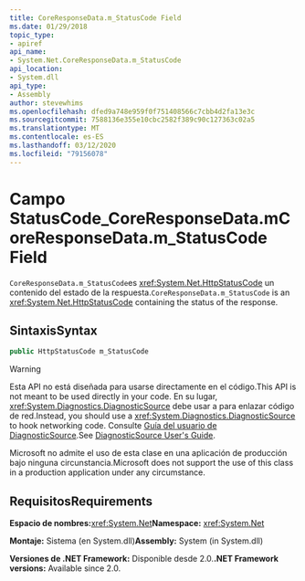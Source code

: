 ```yaml
---
title: CoreResponseData.m_StatusCode Field
ms.date: 01/29/2018
topic_type:
- apiref
api_name:
- System.Net.CoreResponseData.m_StatusCode
api_location:
- System.dll
api_type:
- Assembly
author: stevewhims
ms.openlocfilehash: dfed9a748e959f0f751408566c7cbb4d2fa13e3c
ms.sourcegitcommit: 7588136e355e10cbc2582f389c90c127363c02a5
ms.translationtype: MT
ms.contentlocale: es-ES
ms.lasthandoff: 03/12/2020
ms.locfileid: "79156078"
---
```

# <a name="coreresponsedatam_statuscode-field"></a><span data-ttu-id="1d53f-102">Campo StatusCode\_CoreResponseData.m</span><span class="sxs-lookup"><span data-stu-id="1d53f-102">CoreResponseData.m\_StatusCode Field</span></span>

<span data-ttu-id="1d53f-103">`CoreResponseData.m_StatusCode`es <xref:System.Net.HttpStatusCode> un contenido del estado de la respuesta.</span><span class="sxs-lookup"><span data-stu-id="1d53f-103">`CoreResponseData.m_StatusCode` is an <xref:System.Net.HttpStatusCode> containing the status of the response.</span></span>

## <a name="syntax"></a><span data-ttu-id="1d53f-104">Sintaxis</span><span class="sxs-lookup"><span data-stu-id="1d53f-104">Syntax</span></span>
  
```csharp
public HttpStatusCode m_StatusCode
```

> [!WARNING]
> <span data-ttu-id="1d53f-105">Esta API no está diseñada para usarse directamente en el código.</span><span class="sxs-lookup"><span data-stu-id="1d53f-105">This API is not meant to be used directly in your code.</span></span> <span data-ttu-id="1d53f-106">En su lugar, <xref:System.Diagnostics.DiagnosticSource> debe usar a para enlazar código de red.</span><span class="sxs-lookup"><span data-stu-id="1d53f-106">Instead, you should use a <xref:System.Diagnostics.DiagnosticSource> to hook networking code.</span></span> <span data-ttu-id="1d53f-107">Consulte [Guía del usuario de DiagnosticSource](https://github.com/dotnet/runtime/blob/master/src/libraries/System.Diagnostics.DiagnosticSource/src/DiagnosticSourceUsersGuide.md).</span><span class="sxs-lookup"><span data-stu-id="1d53f-107">See [DiagnosticSource User's Guide](https://github.com/dotnet/runtime/blob/master/src/libraries/System.Diagnostics.DiagnosticSource/src/DiagnosticSourceUsersGuide.md).</span></span>
>
> <span data-ttu-id="1d53f-108">Microsoft no admite el uso de esta clase en una aplicación de producción bajo ninguna circunstancia.</span><span class="sxs-lookup"><span data-stu-id="1d53f-108">Microsoft does not support the use of this class in a production application under any circumstance.</span></span>

## <a name="requirements"></a><span data-ttu-id="1d53f-109">Requisitos</span><span class="sxs-lookup"><span data-stu-id="1d53f-109">Requirements</span></span>

<span data-ttu-id="1d53f-110">**Espacio de nombres:**<xref:System.Net></span><span class="sxs-lookup"><span data-stu-id="1d53f-110">**Namespace:** <xref:System.Net></span></span>

<span data-ttu-id="1d53f-111">**Montaje:** Sistema (en System.dll)</span><span class="sxs-lookup"><span data-stu-id="1d53f-111">**Assembly:** System (in System.dll)</span></span>

<span data-ttu-id="1d53f-112">**Versiones de .NET Framework:** Disponible desde 2.0.</span><span class="sxs-lookup"><span data-stu-id="1d53f-112">**.NET Framework versions:** Available since 2.0.</span></span>
